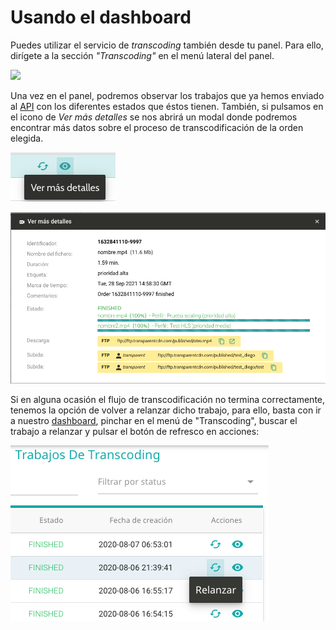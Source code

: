 # Usando el dashboard

Puedes utilizar el servicio de _transcoding_ también desde tu panel. Para ello, dirígete a la sección _"Transcoding"_  en el menú lateral del panel.

![](../../.gitbook/assets/Dashboard\_01.png)

Una vez en el panel, podremos observar los trabajos que ya hemos enviado al [API](https://app.gitbook.com/@transparentcdn/s/docs/\~/drafts/-Mkly953yrBFyOPUaR-Y/config/transparentedge-transcoding-service/crear-un-trabajo-de-transcoding) con los diferentes estados que éstos tienen. También, si pulsamos en el icono de _Ver más detalles_ se nos abrirá un modal donde podremos encontrar más datos sobre el proceso de transcodificación de la orden elegida.&#x20;

![](<../../.gitbook/assets/Captura de pantalla 2021-09-29 a las 17.08.11 (1).png>)

![Modal con información sobre la orden de trabajo seleccionada.](<../../.gitbook/assets/Captura de pantalla 2021-09-29 a las 17.13.57.png>)

Si en alguna ocasión el flujo de transcodificación no termina correctamente, tenemos la opción de volver a relanzar dicho trabajo, para ello, basta con ir a nuestro [dashboard](https://dashboard.transparentcdn.com), pinchar en el menú de "Transcoding", buscar el trabajo a relanzar y pulsar el botón de refresco en acciones:

![Cómo relanzar un trabajo de transcoding.](<../../.gitbook/assets/image (28).png>)
